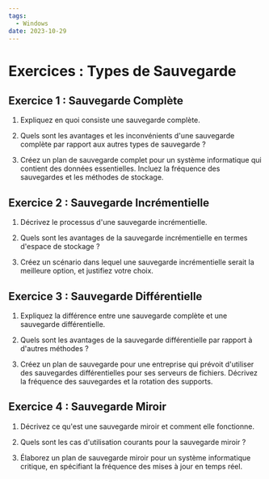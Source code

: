 ```yaml
---
tags:
  - Windows
date: 2023-10-29
---
```

# Exercices : Types de Sauvegarde

## Exercice 1 : Sauvegarde Complète

1. Expliquez en quoi consiste une sauvegarde complète.

2. Quels sont les avantages et les inconvénients d'une sauvegarde complète par rapport aux autres types de sauvegarde ?

3. Créez un plan de sauvegarde complet pour un système informatique qui contient des données essentielles. Incluez la fréquence des sauvegardes et les méthodes de stockage.

## Exercice 2 : Sauvegarde Incrémentielle

1. Décrivez le processus d'une sauvegarde incrémentielle.

2. Quels sont les avantages de la sauvegarde incrémentielle en termes d'espace de stockage ?

3. Créez un scénario dans lequel une sauvegarde incrémentielle serait la meilleure option, et justifiez votre choix.

## Exercice 3 : Sauvegarde Différentielle

1. Expliquez la différence entre une sauvegarde complète et une sauvegarde différentielle.

2. Quels sont les avantages de la sauvegarde différentielle par rapport à d'autres méthodes ?

3. Créez un plan de sauvegarde pour une entreprise qui prévoit d'utiliser des sauvegardes différentielles pour ses serveurs de fichiers. Décrivez la fréquence des sauvegardes et la rotation des supports.

## Exercice 4 : Sauvegarde Miroir

1. Décrivez ce qu'est une sauvegarde miroir et comment elle fonctionne.

2. Quels sont les cas d'utilisation courants pour la sauvegarde miroir ?

3. Élaborez un plan de sauvegarde miroir pour un système informatique critique, en spécifiant la fréquence des mises à jour en temps réel.

